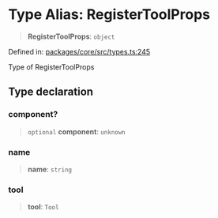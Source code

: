 # Type Alias: RegisterToolProps

> **RegisterToolProps**: `object`

Defined in: [packages/core/src/types.ts:245](https://github.com/GeoDaCenter/openassistant/blob/0f7bf760e453a1735df9463dc799b04ee2f630fd/packages/core/src/types.ts#L245)

Type of RegisterToolProps

## Type declaration

### component?

> `optional` **component**: `unknown`

### name

> **name**: `string`

### tool

> **tool**: `Tool`
